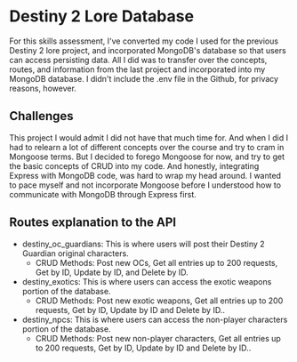 # Destiny 2 Lore Database 
For this skills assessment, I've converted my code I used for the previous Destiny 2 lore project, and incorporated MongoDB's database so that users can access persisting data. All I did was to transfer over the concepts, routes, and information from the last project and incorporated into my MongoDB database. I didn't include the .env file in the Github, for privacy reasons, however. 

## Challenges
This project I would admit I did not have that much time for. And when I did I had to relearn a lot of different concepts over the course and try to cram in Mongoose terms. But I decided to forego Mongoose for now, and try to get the basic concepts of CRUD into my code. And honestly, integrating Express with MongoDB code, was hard to wrap my head around. I wanted to pace myself and not incorporate Mongoose before I understood how to communicate with MongoDB through Express first. 

## Routes explanation to the API
- destiny_oc_guardians: This is where users will post their Destiny 2 Guardian original characters.
    - CRUD Methods: Post new OCs, Get all entries up to 200 requests, Get by ID, Update by ID, and Delete by ID.
- destiny_exotics: This is where users can access the exotic weapons portion of the database. 
    - CRUD Methods: Post new exotic weapons, Get all entries up to 200 requests, Get by ID, Update by ID and Delete by ID..
- destiny_npcs: This is where users can access the non-player characters portion of the database. 
    - CRUD Methods: Post new non-player characters, Get all entries up to 200 requests, Get by ID, Update by ID and Delete by ID..

